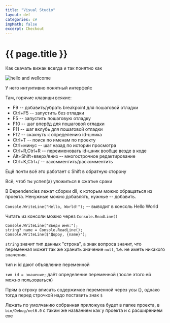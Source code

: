 ```yaml
---
title: "Visual Studio"
layout: def
categories: c#
impMath: false
excerpt: Checkout
---
```


# {{ page.title }}

Как скачать вижак всегда и так понятно как

![hello and wellcome](https://mogom.github.io/vs_ui_tutorial.png)

У него интуитивно понятный интерфейс

Там, горячие клавиши всякие:

- F9 -- добавить/убрать breakpoint для пошаговой отладки
- Ctrl+F5 -- запустить без отладки
- F5 -- запустить пошаговую отладку
- F10 -- шаг вперёд для пошаговой отладки
- F11 -- шаг вклубь для пошаговой отладки
- F12 -- скакнуть к определению id-шника
- Ctrl+T -- поиск по именам по проекту
- Ctrl+минус -- шаг назад по истории просмотра
- Ctrl+R,Ctrl+R -- переименовать id-шник вообще везде в коде
- Alt+Shift+вверх/вниз -- многострочное редактирование
- Ctrl+K,Ctrl+/ -- закомментить/раскомментить

Ещё почти всё это работает с Shift в обратную сторону

Всё, чтоб ты успел(а) уложиться в сжатые сраки

В Dependencies лежат сборки dll, к которым можно обращаться из проекта. Ненужные можно добавлять, нужные -- добавить.

`Console.WriteLine("Hello, World!");` -- выводит в консоль Hello World

Читать из консоли можно через `Console.ReadLine()`

```
Console.WriteLine("Введи имя:");
string? name = Console.ReadLine();
Console.WriteLine($"Дороу, {name}");
```

`string` значит тип данных "строка", а знак вопроса значит, что переменная может так же хранить значение `null`, т.е. не иметь никакого значения.

тип и id дают объявление переменной

`тип id = значение;` даёт определение переменной (после этого ей можно пользоваться)

Прям в строку вписать содержимое переменной через усы {}, однако тогда перед строчкой надо поставить знак `$`

Лежать по умолчанию собранная приложуха будет в папке проекта, в `bin/Debug/net6.0` с таким же названием как у проекта и с расширением exe
 
